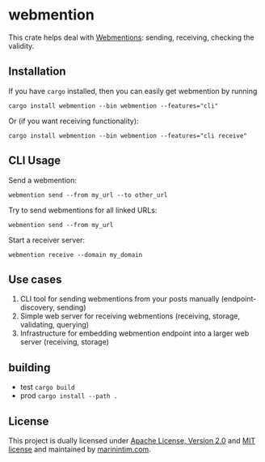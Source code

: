 # webmention

This crate helps deal with [Webmentions](https://www.w3.org/TR/webmention/): sending, receiving, checking the validity.

## Installation

If you have `cargo` installed, then you can easily get webmention by running

```
cargo install webmention --bin webmention --features="cli"
```

Or (if you want receiving functionality):

```
cargo install webmention --bin webmention --features="cli receive"
```

## CLI Usage

Send a webmention:

```
webmention send --from my_url --to other_url
```

Try to send webmentions for all linked URLs:

```
webmention send --from my_url
```

Start a receiver server:

```
webmention receive --domain my_domain
```

## Use cases

1. CLI tool for sending webmentions from your posts manually (endpoint-discovery, sending)
2. Simple web server for receiving webmentions (receiving, storage, validating, querying)
3. Infrastructure for embedding webmention endpoint into a larger web server (receiving, storage)


## building

* test `cargo build`
* prod `cargo install --path .`

## License

This project is dually licensed under [Apache License, Version 2.0](https://www.apache.org/licenses/LICENSE-2.0.html) and [MIT license](https://opensource.org/licenses/MIT) and maintained by [marinintim.com](https://marinintim.com).
